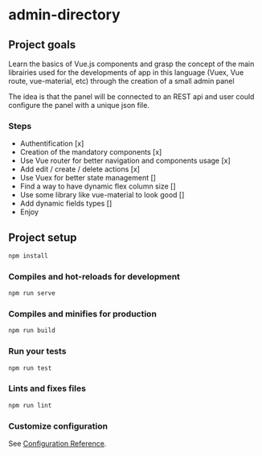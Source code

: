 # admin-directory

## Project goals

Learn the basics of Vue.js components and grasp the concept of the main librairies used for the developments of app in this language (Vuex, Vue route, vue-material, etc) through the creation of a small admin panel

The idea is that the panel will be connected to an REST api and user could configure the panel with a unique json file.

### Steps

- Authentification [x]
- Creation of the mandatory components [x]
- Use Vue router for better navigation and components usage [x]
- Add edit / create / delete actions [x]
- Use Vuex for better state management []
- Find a way to have dynamic flex column size []
- Use some library like vue-material to look good []
- Add dynamic fields types []
- Enjoy

## Project setup

```sh
npm install
```

### Compiles and hot-reloads for development

```sh
npm run serve
```

### Compiles and minifies for production

```sh
npm run build
```

### Run your tests

```sh
npm run test
```

### Lints and fixes files

```sh
npm run lint
```

### Customize configuration

See [Configuration Reference](https://cli.vuejs.org/config/).
